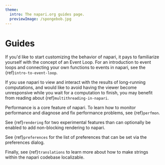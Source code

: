 ```yaml
---
theme:
  intro: The napari.org guides page.
  previewImage: /spongebob.jpg
---
```


# Guides

If you'd like to start customizing the behavior of napari, it pays to
familiarize yourself with the concept of an Event Loop. For an introduction to
event loops and connecting your own functions to events in napari, see the
{ref}`intro-to-event-loop`.

If you use napari to view and interact with the results of long-running
computations, and would like to avoid having the viewer become unresponsive
while you wait for a computation to finish, you may benefit from reading about
{ref}`multithreading-in-napari`.

Performance is a core feature of napari. To learn how to monitor
performance and diagnose and fix performance problems, see {ref}`perfmon`.

See {ref}`rendering` for two experimental features than can optionally
be enabled to add non-blocking rendering to napari.

See {ref}`preferences` for the list of preferences that can be set via the
preferences dialog.

Finally, see {ref}`translations` to learn more about how to make strings
within the napari codebase localizable.
